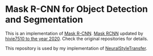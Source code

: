 # Mask R-CNN for Object Detection and Segmentation

This is an implementation of [Mask R-CNN](https://arxiv.org/abs/1703.06870). [Mask RCNN](https://github.com/matterport/Mask_RCNN) updated by [hivie7510 to the year 2020](https://github.com/hivie7510/Mask_RCNN). Check the original repositories for details.

This repository is used by my implementation of [NeuralStyleTransfer](https://github.com/olaviinha/NeuralStyleTransfer).
